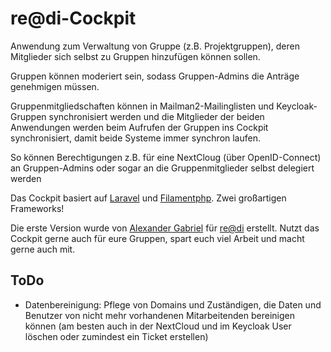 # re@di-Cockpit

Anwendung zum Verwaltung von Gruppe (z.B. Projektgruppen), deren Mitglieder sich selbst zu Gruppen hinzufügen können sollen.

Gruppen können moderiert sein, sodass Gruppen-Admins die Anträge genehmigen müssen.

Gruppenmitgliedschaften können in Mailman2-Mailinglisten und Keycloak-Gruppen synchronisiert werden und die Mitglieder der beiden Anwendungen werden beim Aufrufen der Gruppen ins Cockpit synchronisiert, damit beide Systeme immer synchron laufen.

So können Berechtigungen z.B. für eine NextCloug (über OpenID-Connect) an Gruppen-Admins oder sogar an die Gruppenmitglieder selbst delegiert werden

Das Cockpit basiert auf [Laravel](https://laravel.com/) und [Filamentphp](https://filamentphp.com/). Zwei großartigen Frameworks!

Die erste Version wurde von [Alexander Gabriel](https://www.digital-infinity.de/) für [re@di](https://www.readi.de) erstellt. Nutzt das Cockpit gerne auch für eure Gruppen, spart euch viel Arbeit und macht gerne auch mit.

## ToDo

* Datenbereinigung: Pflege von Domains und Zuständigen, die Daten und Benutzer von nicht mehr vorhandenen Mitarbeitenden bereinigen können (am besten auch in der NextCloud und im Keycloak User löschen oder zumindest ein Ticket erstellen)
